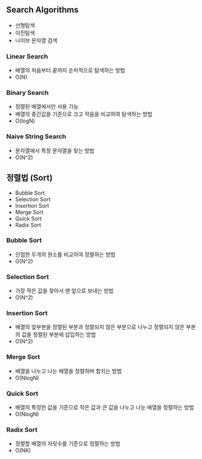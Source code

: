 
## Search Algorithms
- 선형탐색
- 이진탐색
- 나이브 문자열 검색

### Linear Search
- 배열의 처음부터 끝까지 순차적으로 탐색하는 방법
- O(N)

### Binary Search
- 정렬된 배열에서만 사용 가능
- 배열의 중간값을 기준으로 크고 작음을 비교하여 탐색하는 방법
- O(logN)

### Naive String Search
- 문자열에서 특정 문자열을 찾는 방법
- O(N^2)

## 정렬법 (Sort)
- Bubble Sort
- Selection Sort
- Insertion Sort
- Merge Sort
- Quick Sort
- Radix Sort

### Bubble Sort
- 인접한 두개의 원소를 비교하여 정렬하는 방법
- O(N^2)

### Selection Sort
- 가장 작은 값을 찾아서 맨 앞으로 보내는 방법
- O(N^2)

### Insertion Sort
- 배열의 앞부분을 정렬된 부분과 정렬되지 않은 부분으로 나누고 정렬되지 않은 부분의 값을 정렬된 부분에 삽입하는 방법
- O(N^2)

### Merge Sort
- 배열을 나누고 나눈 배열을 정렬하며 합치는 방법
- O(NlogN)

### Quick Sort
- 배열의 특정한 값을 기준으로 작은 값과 큰 값을 나누고 나눈 배열을 정렬하는 방법
- O(NlogN)

### Radix Sort
- 정렬할 배열의 자릿수를 기준으로 정렬하는 방법
- O(NK)